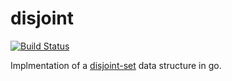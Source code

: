 # disjoint
[![Build Status](https://travis-ci.org/rlayte/disjoint.svg)](https://travis-ci.org/rlayte/disjoint)

Implmentation of a [disjoint-set](http://en.wikipedia.org/wiki/Disjoint-set_data_structure) data structure in go.
